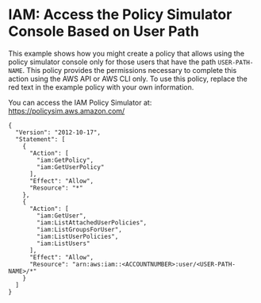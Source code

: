 # IAM: Access the Policy Simulator Console Based on User Path<a name="reference_policies_examples_iam_policy-sim-path-console"></a>

This example shows how you might create a policy that allows using the policy simulator console only for those users that have the path `USER-PATH-NAME`\. This policy provides the permissions necessary to complete this action using the AWS API or AWS CLI only\. To use this policy, replace the red text in the example policy with your own information\.

You can access the IAM Policy Simulator at: [https://policysim\.aws\.amazon\.com/](https://policysim.aws.amazon.com/)

```
{
  "Version": "2012-10-17",
  "Statement": [
    {
      "Action": [
        "iam:GetPolicy",           
        "iam:GetUserPolicy"
      ],
      "Effect": "Allow",
      "Resource": "*"
    },
    {
      "Action": [
        "iam:GetUser",           
        "iam:ListAttachedUserPolicies",           
        "iam:ListGroupsForUser",           
        "iam:ListUserPolicies",           
        "iam:ListUsers"
      ],
      "Effect": "Allow",
      "Resource": "arn:aws:iam::<ACCOUNTNUMBER>:user/<USER-PATH-NAME>/*"
    }
  ]
}
```